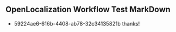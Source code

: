 ## OpenLocalization Workflow Test MarkDown
* 59224ae6-616b-4408-ab78-32c34135821b thanks!

<!--HONumber=Sep16_HO1-->


